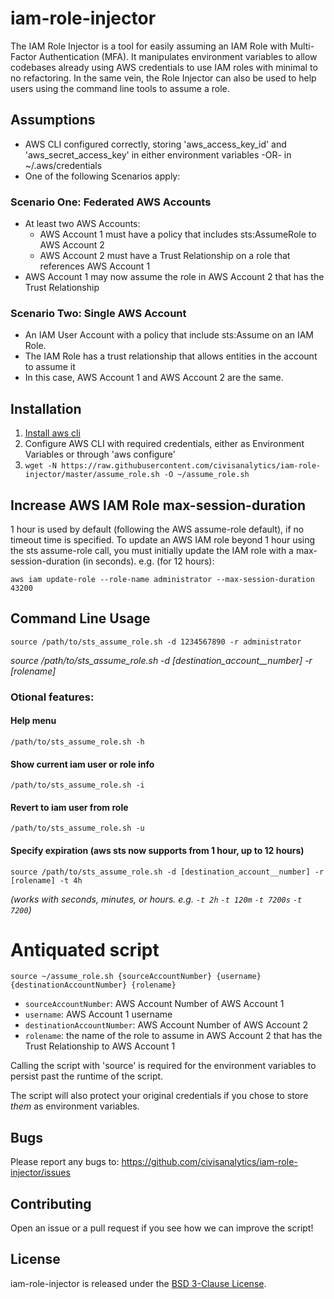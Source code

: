 # iam-role-injector

The IAM Role Injector is a tool for easily assuming an IAM Role with
Multi-Factor Authentication (MFA). It manipulates environment variables
to allow codebases already using AWS credentials to use IAM roles with minimal to no
refactoring. In the same vein, the Role Injector can also be used to help users using the
command line tools to assume a role.

## Assumptions
 - AWS CLI configured correctly, storing 'aws_access_key_id' and
   'aws_secret_access_key' in either environment variables -OR- in
   ~/.aws/credentials
 - One of the following Scenarios apply:

### Scenario One: Federated AWS Accounts
 - At least two AWS Accounts:
   - AWS Account 1 must have a policy that includes sts:AssumeRole to AWS Account 2
   - AWS Account 2 must have a Trust Relationship on a role that references AWS Account 1
 - AWS Account 1 may now assume the role in AWS Account 2 that has the Trust Relationship

### Scenario Two: Single AWS Account
 - An IAM User Account with a policy that include sts:Assume on an IAM
   Role.
 - The IAM Role has a trust relationship that allows entities in the
   account to assume it
 - In this case, AWS Account 1 and AWS Account 2 are the same.

## Installation

1. [Install aws cli](http://docs.aws.amazon.com/cli/latest/userguide/installing.html)
2. Configure AWS CLI with required credentials, either as Environment
   Variables or through 'aws configure'
3. `wget -N https://raw.githubusercontent.com/civisanalytics/iam-role-injector/master/assume_role.sh -O ~/assume_role.sh`

## Increase AWS IAM Role max-session-duration
1 hour is used by default (following the AWS assume-role default), if no timeout time is specified.
To update an AWS IAM role beyond 1 hour using the sts assume-role call, you must initially update the IAM role with a max-session-duration (in seconds).
e.g. (for 12 hours):

`aws iam update-role --role-name administrator --max-session-duration 43200`

## Command Line Usage

`source /path/to/sts_assume_role.sh -d 1234567890 -r administrator`

*source /path/to/sts_assume_role.sh -d [destination_account__number] -r [rolename]*
### Otional features:
#### Help menu
`/path/to/sts_assume_role.sh -h`
#### Show current iam user or role info
`/path/to/sts_assume_role.sh -i`
#### Revert to iam user from role
`/path/to/sts_assume_role.sh -u`
#### Specify expiration (aws sts now supports from 1 hour, up to 12 hours)
`source /path/to/sts_assume_role.sh -d [destination_account__number] -r [rolename] -t 4h`

*(works with seconds, minutes, or hours. e.g. `-t 2h` `-t 120m` `-t 7200s` `-t 7200`)*



# Antiquated script
```
source ~/assume_role.sh {sourceAccountNumber} {username} {destinationAccountNumber} {rolename}
```

 - `sourceAccountNumber`: AWS Account Number of AWS Account 1
 - `username`: AWS Account 1 username
 - `destinationAccountNumber`: AWS Account Number of AWS Account 2
 - `rolename`: the name of the role to assume in AWS Account 2 that has the Trust Relationship to AWS Account 1

Calling the script with 'source' is required for the
environment variables to persist past the runtime of the script.

The script will also protect your original credentials if you chose to
store *them* as environment variables.

## Bugs

Please report any bugs to:
https://github.com/civisanalytics/iam-role-injector/issues

## Contributing

Open an issue or a pull request if you see how we can improve the
script!


## License

 iam-role-injector is released under the [BSD 3-Clause License](LICENSE.txt).
